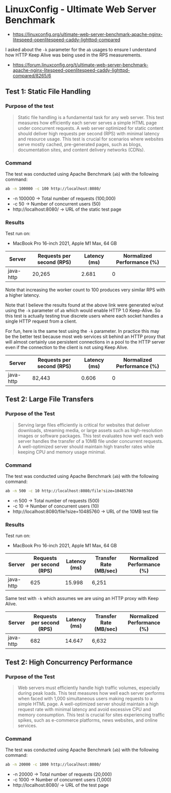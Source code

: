 # LinuxConfig - Ultimate Web Server Benchmark
- https://linuxconfig.org/ultimate-web-server-benchmark-apache-nginx-litespeed-openlitespeed-caddy-lighttpd-compared

I asked about the `-k` parameter for the `ab` usages to ensure I understand how HTTP Keep Alive was being used in the RPS measurements. 
- https://forum.linuxconfig.org/t/ultimate-web-server-benchmark-apache-nginx-litespeed-openlitespeed-caddy-lighttpd-compared/8265/6

## Test 1: Static File Handling

### Purpose of the test

> Static file handling is a fundamental task for any web server. This test measures how efficiently each server serves a simple HTML page under concurrent requests. A web server optimized for static content should deliver high requests per second (RPS) with minimal latency and resource usage. This test is crucial for scenarios where websites serve mostly cached, pre-generated pages, such as blogs, documentation sites, and content delivery networks (CDNs).


### Command
The test was conducted using Apache Benchmark (`ab`) with the following command:


```sh
ab -n 100000 -c 100 http://localhost:8080/
```

- -n 100000 → Total number of requests (100,000)
- -c 50 → Number of concurrent users (50)
- http://localhost:8080/ → URL of the static test page


### Results

Test run on:
- MacBook Pro 16-inch 2021, Apple M1 Max, 64 GB

| Server    | Requests per second (RPS) | Latency (ms) | Normalized Performance (%) |
| --------- |---------------------------|--------------| -------------------------- |
| java-http | 20,265                    | 2.681        | 0                          | 

Note that increasing the worker count to 100 produces very similar RPS with a higher latency.

Note that I believe the results found at the above link were generated w/out using the `-k` parameter of `ab` which would enable HTTP 1.0 Keep-Alive. So this test is actually testing true discrete users where each socket handles a single HTTP request from a client.

For fun, here is the same test using the `-k` parameter. In practice this may be the better test because most web services sit behind an HTTP proxy that will almost certainly use persistent connections in a pool to the HTTP server even if the connection to the client is not using Keep Alive. 


| Server    | Requests per second (RPS) | Latency (ms) | Normalized Performance (%) |
| --------- |---------------------------|--------------| -------------------------- |
| java-http | 82,443                    | 0.606        | 0                          | 

## Test 2: Large File Transfers

### Purpose of the Test

> Serving large files efficiently is critical for websites that deliver downloads, streaming media, or large assets such as high-resolution images or software packages. This test evaluates how well each web server handles the transfer of a 10MB file under concurrent requests. A well-optimized server should maintain high transfer rates while keeping CPU and memory usage minimal.

### Command
The test was conducted using Apache Benchmark (`ab`) with the following command:

```sh
ab -n 500 -c 10 http://localhost:8080/file?size=10485760
```

- -n 500 → Total number of requests (500)
- -c 10 → Number of concurrent users (10)
- http://localhost:8080/file?size=10485760 → URL of the 10MB test file

### Results

Test run on:
- MacBook Pro 16-inch 2021, Apple M1 Max, 64 GB

| Server    | Requests per second (RPS) | Latency (ms) | Transfer Rate (MB/sec) | Normalized Performance (%) |
| --------- |---------------------------|--------------|------------------------|----------------------------|
| java-http | 625                       | 15.998       | 6,251                  |                            | 

Same test with `-k` which assumes we are using an HTTP proxy with Keep Alive.


| Server    | Requests per second (RPS) | Latency (ms) | Transfer Rate (MB/sec) | Normalized Performance (%) |
| --------- |---------------------------|--------------|------------------------|----------------------------|
| java-http | 682                       | 14.647       | 6,632                  |                            | 


## Test 2: High Concurrency Performance

### Purpose of the Test

> Web servers must efficiently handle high traffic volumes, especially during peak loads. This test measures how well each server performs when faced with 1,000 simultaneous users making requests to a simple HTML page. A well-optimized server should maintain a high request rate with minimal latency and avoid excessive CPU and memory consumption. This test is crucial for sites experiencing traffic spikes, such as e-commerce platforms, news websites, and online services.

### Command
The test was conducted using Apache Benchmark (`ab`) with the following command:

```sh
ab -n 20000 -c 1000 http://localhost:8080/
```

- -n 20000 → Total number of requests (20,000)
- -c 1000 → Number of concurrent users (1,000)
- http://localhost:8080/ → URL of the test page
